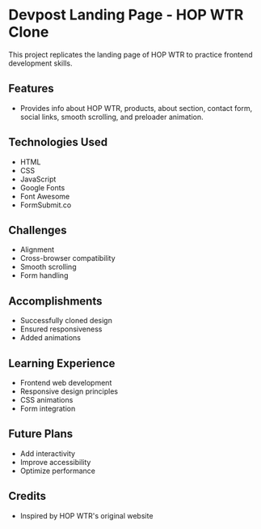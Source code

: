 # Devpost Landing Page - HOP WTR Clone

This project replicates the landing page of HOP WTR to practice frontend development skills.

## Features
- Provides info about HOP WTR, products, about section, contact form, social links, smooth scrolling, and preloader animation.

## Technologies Used
- HTML
- CSS
- JavaScript
- Google Fonts
- Font Awesome
- FormSubmit.co

## Challenges
- Alignment
- Cross-browser compatibility
- Smooth scrolling
- Form handling

## Accomplishments
- Successfully cloned design
- Ensured responsiveness
- Added animations

## Learning Experience
- Frontend web development
- Responsive design principles
- CSS animations
- Form integration

## Future Plans
- Add interactivity
- Improve accessibility
- Optimize performance

## Credits
- Inspired by HOP WTR's original website

